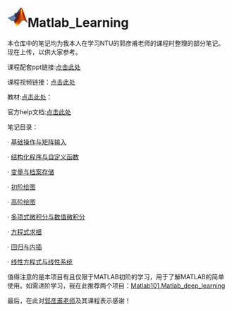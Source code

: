 # ![MATLAB](https://github.com/pluckypioneer/Matlab_Learning/blob/4f8fea3bf12017e24e80325d6e5f5695d9a884e7/MATLAB.jpg)Matlab_Learning

本仓库中的笔记均为我本人在学习NTU的郭彦甫老师的课程时整理的部分笔记。现在上传，以供大家参考。

课程配套ppt链接:[点击此处](https://www.mlmvlab.bime.ntu.edu.tw/matlab-%E4%B9%8B%E5%B7%A5%E7%A8%8B%E6%87%89%E7%94%A8)

课程视频链接：[点击此处](https://youtu.be/KHFZLkm9qs0)

教材:[点击此处](https://github.com/pluckypioneer/Matlab_Learning/blob/a632cf48f82f6616fc3e23464839407788becdb5/MATLAB%20%E5%9F%BA%E7%A1%80%E5%8F%8A%E5%85%B6%E5%BA%94%E7%94%A8-.pdf)：

官方help文档:[点击此处](https://github.com/pluckypioneer/Matlab_Learning/blob/ba42c9a44017561747f628d6dbb8079dec93e72a/Matlab_help_document.pdf)

笔记目录：

· [基础操作与矩阵输入](https://github.com/pluckypioneer/Matlab_Learning/blob/4f9a1b6cb3549df86eabfca1fc89aa760b746074/%E5%9F%BA%E7%A1%80%E6%93%8D%E4%BD%9C%E5%8F%8A%E7%9F%A9%E9%98%B5%E8%BE%93%E5%85%A5.pdf)

· [结构化程序与自定义函数](https://github.com/pluckypioneer/Matlab_Learning/blob/2d8326930e85dd4bbd699a9aacd1ecd3003ce655/%E7%BB%93%E6%9E%84%E5%8C%96%E7%A8%8B%E5%BA%8F%E4%B8%8E%E8%87%AA%E5%AE%9A%E4%B9%89%E5%87%BD%E6%95%B0.pdf)

· [变量与档案存储](https://github.com/pluckypioneer/Matlab_Learning/blob/d9b767cf8805f30c3da98350b55ea607c42f7e94/%E5%8F%98%E9%87%8F%E4%B8%8E%E6%A1%A3%E6%A1%88%E5%82%A8%E5%AD%98.pdf)

· [初阶绘图](https://github.com/pluckypioneer/Matlab_Learning/blob/b7b7fea73a8b52766c2d229deb89b34219ee73ac/%E5%88%9D%E9%98%B6%E7%BB%98%E5%9B%BE.pdf)

· [高阶绘图](https://github.com/pluckypioneer/Matlab_Learning/blob/2ccd0a303822b51933c3847ef5f135cae216a51b/%E9%AB%98%E9%98%B6%E7%BB%98%E5%9B%BE.pdf)

· [多项式微积分与数值微积分](https://github.com/pluckypioneer/Matlab_Learning/blob/3135c5c45cf95f66308846f0c6d356ee7b0ab562/%E5%A4%9A%E9%A0%85%E5%BC%8F%E5%BE%AE%E7%A9%8D%E5%88%86%E8%88%87%E6%95%B8%E5%80%BC%E5%BE%AE%E7%A9%8D%E5%88%86.pdf)

· [方程式求根](https://github.com/pluckypioneer/Matlab_Learning/blob/e6463c27c5ece56c3ccdf0c2e6f5cbfb69702aa7/%E6%96%B9%E7%A8%8B%E5%BC%8F%E6%B1%82%E6%A0%B9.pdf)

· [回归与内插](https://github.com/pluckypioneer/Matlab_Learning/blob/2c4683e79b22be632ba858f4c762d65e47505828/%E5%9B%9E%E5%BD%92%E4%B8%8E%E5%86%85%E6%8F%92.pdf)

· [线性方程式与线性系统](https://github.com/pluckypioneer/Matlab_Learning/blob/986988076bce2516e5c10a786607f215af566df4/%E7%BA%BF%E6%80%A7%E6%96%B9%E7%A8%8B%E5%BC%8F%E4%B8%8E%E7%BA%BF%E6%80%A7%E7%B3%BB%E7%BB%9F.pdf)

值得注意的是本项目有且仅限于MATLAB初阶的学习，用于了解MATLAB的简单使用。如需进阶学习，我在此推荐两个项目：[Matlab101](https://github.com/101Hub/Matlab101),[Matlab_deep_learning](https://github.com/decouples/Matlab_deep_learning)

最后，在此对[郭彦甫老师](https://youtube.com/@yanfukuo?si=eNjOaJ9VxSInWmxt)及其课程表示感谢！

